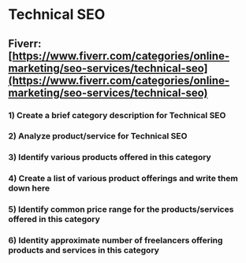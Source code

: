 # Technical SEO
## Fiverr: [https://www.fiverr.com/categories/online-marketing/seo-services/technical-seo](https://www.fiverr.com/categories/online-marketing/seo-services/technical-seo)
### 1) Create a brief category description for Technical SEO
### 2) Analyze product/service for Technical SEO
### 3) Identify various products offered in this category
### 4) Create a list of various product offerings and write them down here
### 5) Identify common price range for the products/services offered in this category
### 6) Identity approximate number of freelancers offering products and services in this category
